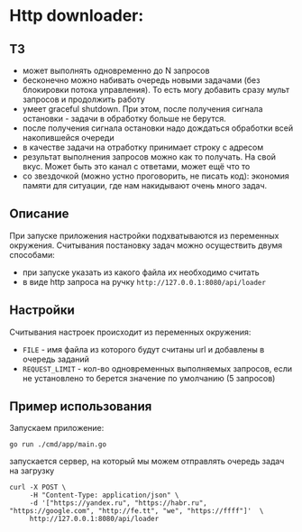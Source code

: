 # Http downloader:

## ТЗ
- может выполнять одновременно до N запросов
- бесконечно можно набивать очередь новыми задачами (без блокировки потока управления). То есть могу добавить сразу мульт запросов и продолжить работу
- умеет graceful shutdown. При этом, после получения сигнала остановки - задачи в обработку больше не берутся.
- после получения сигнала остановки надо дождаться обработки всей накопившейся очереди
- в качестве задачи на отработку принимает строку с адресом
- результат выполнения запросов можно как то получать. На свой вкус. Может быть это канал с ответами, может ещё что то
- со звездочкой (можно устно проговорить, не писать код): экономия памяти для ситуации, где нам накидывают очень много задач.


## Описание

При запуске приложения настройки подхватываются из переменных окружения. Считывания постановку задач можно осуществить двумя способами:
- при запуске указать из какого файла их необходимо считать
- в виде http запроса на ручку `http://127.0.0.1:8080/api/loader`


## Настройки

Считывания настроек происходит из переменных окружения:
- `FILE` - имя файла из которого будут считаны url и добавлены в очередь заданий
- `REQUEST_LIMIT` - кол-во одновременных выполняемых запросов, если не установлено то берется значение по умолчанию (5 запросов)

## Пример использования

Запускаем приложение:
```
go run ./cmd/app/main.go
```

запускается сервер, на который мы можем отправлять очередь задач на загрузку

```
curl -X POST \
     -H "Content-Type: application/json" \
     -d '["https://yandex.ru", "https://habr.ru", "https://google.com", "http://fe.tt", "we", "https://ffff"]'  \
     http://127.0.0.1:8080/api/loader 
```
